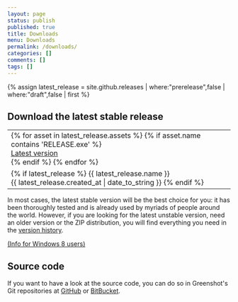 ```yaml
---
layout: page
status: publish
published: true
title: Downloads
menu: Downloads
permalink: /downloads/
categories: []
comments: []
tags: []
---
```

{% assign latest_release = site.github.releases | where:"prerelease",false | where:"draft",false | first %}
<div class="two-col left-box">
<h2>Download the latest stable release</h2>

<table class="cta-button">
	<tr>
		<td>
			{% for asset in latest_release.assets %}
				{% if asset.name contains 'RELEASE.exe' %}
					<a href="{{ asset.browser_download_url }}" class="cta" title="Download the latest stable version of Greenshot" rel="nofollow" style="display:table-cell">Latest version</a>
				{% endif %}
			{% endfor %}
		</td>
	</tr>
	<tr>
		<td class="cta-description">
		{% if latest_release %}
			{{ latest_release.name }}<br>{{ latest_release.created_at | date_to_string }}
		{% endif %}
		</td>
	</tr>
</table>
<p class="pull-right">
	In most cases, the latest stable version will be the best choice for you: it has been thoroughly tested and is already used by myriads of people around the world. However, if you are looking for the latest unstable version, need an older version or the ZIP distribution, you will find everything you need in the <a href="/version-history/" title="Download other versions of Greenshot">version history</a>.
</p>


<p><a href="#" onclick="jQuery('#w8info').slideToggle();return false;">(Info for Windows 8 users)</a><br/> <span id="w8info" style="display:none">Windows might ask you to install .NET 3.5 when running Greenshot. You can skip this. <a href="/faq/why-does-windows-8-suggest-to-install-earlier-net-versions-when-starting-greenshot/">Read more</a></span></p>

<h2>Source code</h2>
<p>If you want to have a look at the source code, you can do so in Greenshot's Git repositories at
<a href="https://github.com/greenshot/greenshot/">GitHub</a> or 
<a href="https://bitbucket.org/greenshot/greenshot/">BitBucket</a>.</p>
</div>

<div style="clear:both"></div>
